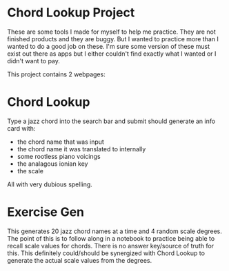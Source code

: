 Chord Lookup Project
=====================
These are some tools I made for myself to help me practice. They are not finished products and they are buggy. But I wanted to practice more than I wanted to do a good job on these.
I'm sure some version of these must exist out there as apps but I either couldn't find exactly what I wanted or I didn't want to pay.

This project contains 2 webpages:

Chord Lookup
=====================
Type a jazz chord into the search bar and submit should generate an info card with:
  - the chord name that was input
  - the chord name it was translated to internally
  - some rootless piano voicings
  - the analagous ionian key
  - the scale

All with very dubious spelling.

Exercise Gen
=====================
This generates 20 jazz chord names at a time and 4 random scale degrees. The point of this is to follow along in a notebook to practice being able to recall scale values for chords. There is no answer key/source of truth for this. This definitely could/should be synergized with Chord Lookup to generate the actual scale values from the degrees.